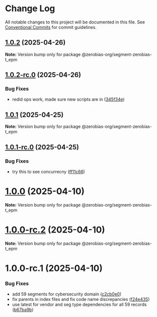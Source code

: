 # Change Log

All notable changes to this project will be documented in this file.
See [Conventional Commits](https://conventionalcommits.org) for commit guidelines.

## [1.0.2](https://github.com/zerobias-org/segment/compare/@zerobias-org/segment-zerobias-t_epm@1.0.2-rc.0...@zerobias-org/segment-zerobias-t_epm@1.0.2) (2025-04-26)

**Note:** Version bump only for package @zerobias-org/segment-zerobias-t_epm





## [1.0.2-rc.0](https://github.com/zerobias-org/segment/compare/@zerobias-org/segment-zerobias-t_epm@1.0.1...@zerobias-org/segment-zerobias-t_epm@1.0.2-rc.0) (2025-04-26)


### Bug Fixes

* redid ops work, made sure new scripts are in ([345f34e](https://github.com/zerobias-org/segment/commit/345f34ec926029dc141943b3e321676adb4a2888))





## [1.0.1](https://github.com/zerobias-org/segment/compare/@zerobias-org/segment-zerobias-t_epm@1.0.1-rc.0...@zerobias-org/segment-zerobias-t_epm@1.0.1) (2025-04-25)

**Note:** Version bump only for package @zerobias-org/segment-zerobias-t_epm





## [1.0.1-rc.0](https://github.com/zerobias-org/segment/compare/@zerobias-org/segment-zerobias-t_epm@1.0.0...@zerobias-org/segment-zerobias-t_epm@1.0.1-rc.0) (2025-04-25)


### Bug Fixes

* try this to see concurrecny ([ff11c66](https://github.com/zerobias-org/segment/commit/ff11c66d67cb9f185098fd640d4139178d29ae22))





# [1.0.0](https://github.com/zerobias-org/segment/compare/@zerobias-org/segment-zerobias-t_epm@1.0.0-rc.2...@zerobias-org/segment-zerobias-t_epm@1.0.0) (2025-04-10)

**Note:** Version bump only for package @zerobias-org/segment-zerobias-t_epm





# [1.0.0-rc.2](https://github.com/zerobias-org/segment/compare/@zerobias-org/segment-zerobias-t_epm@1.0.0-rc.1...@zerobias-org/segment-zerobias-t_epm@1.0.0-rc.2) (2025-04-10)

**Note:** Version bump only for package @zerobias-org/segment-zerobias-t_epm





# 1.0.0-rc.1 (2025-04-10)


### Bug Fixes

* add 59 segments for cybersecurity domain ([c2cb0e0](https://github.com/zerobias-org/segment/commit/c2cb0e0c1f1eabb51d7f5a6ae6db98c1516fcdbe))
* fix parents in index files and fix code name discrepancies ([f24e435](https://github.com/zerobias-org/segment/commit/f24e4352453caaa05074cc6bb66ee8ed21a4f11d))
* use latest for vendor and seg type dependencies for all 59 records ([b67ba9b](https://github.com/zerobias-org/segment/commit/b67ba9bed7a90fad3b084161ebc603b5b35214b8))
